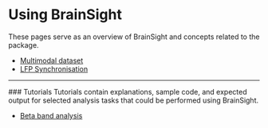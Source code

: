 # Using **BrainSight** #

These pages serve as an overview of BrainSight and concepts related to the package.

- [Multimodal dataset](./dataset.md)
- [LFP Synchronisation](./synchronisation.md)

---

### Tutorials
Tutorials contain explanations, sample code, and expected output for selected analysis tasks that could be performed using BrainSight.

- [Beta band analysis](./tutorials/beta.md)